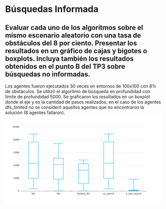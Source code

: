 # Búsquedas Informada

##  Evaluar cada uno de los algoritmos sobre el mismo escenario aleatorio con una tasa de obstáculos del 8 por ciento.  Presentar los resultados en un gráfico de cajas y bigotes o boxplots. Incluya también los resultados obtenidos en el punto B del TP3 sobre búsquedas no informadas.

Los agentes fueron ejecutados 30 veces en entornos de 100x100 con 8% de obstáculos. Se utilizó el algoritmo de búsqueda en profundidad con límite de profundidad 5000. Se graficaron los resultados en un boxplot donde el eje y es la cantidad de pasos realizados, en el caso de los agentes dfs_limited no se consideró aquellos agentes que no encontraron la solución (8 agentes fallaron).
![results](./images/tab-lab.png)
